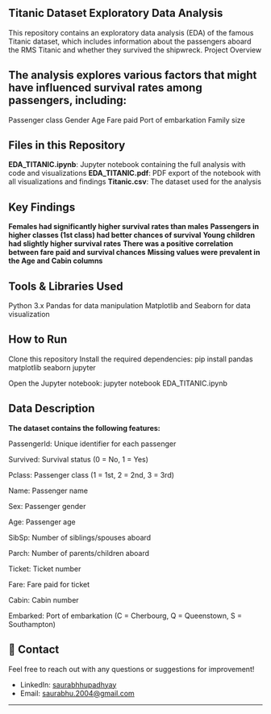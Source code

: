 ## Titanic Dataset Exploratory Data Analysis
This repository contains an exploratory data analysis (EDA) of the famous Titanic dataset, which includes information about the passengers aboard the RMS Titanic and whether they survived the shipwreck.
Project Overview

## The analysis explores various factors that might have influenced survival rates among passengers, including:

Passenger class
Gender
Age
Fare paid
Port of embarkation
Family size

## Files in this Repository

**EDA_TITANIC.ipynb**: Jupyter notebook containing the full analysis with code and visualizations
**EDA_TITANIC.pdf**: PDF export of the notebook with all visualizations and findings
**Titanic.csv**: The dataset used for the analysis

## Key Findings

**Females had significantly higher survival rates than males**
**Passengers in higher classes (1st class) had better chances of survival**
**Young children had slightly higher survival rates**
**There was a positive correlation between fare paid and survival chances**
**Missing values were prevalent in the Age and Cabin columns**

## Tools & Libraries Used

Python 3.x
Pandas for data manipulation
Matplotlib and Seaborn for data visualization

## How to Run

Clone this repository
Install the required dependencies:
pip install pandas matplotlib seaborn jupyter

Open the Jupyter notebook:
jupyter notebook EDA_TITANIC.ipynb


## Data Description
**The dataset contains the following features:**

PassengerId: Unique identifier for each passenger

Survived: Survival status (0 = No, 1 = Yes)

Pclass: Passenger class (1 = 1st, 2 = 2nd, 3 = 3rd)

Name: Passenger name

Sex: Passenger gender

Age: Passenger age

SibSp: Number of siblings/spouses aboard

Parch: Number of parents/children aboard

Ticket: Ticket number

Fare: Fare paid for ticket

Cabin: Cabin number

Embarked: Port of embarkation (C = Cherbourg, Q = Queenstown, S = Southampton)

## 📧 Contact

Feel free to reach out with any questions or suggestions for improvement!

- LinkedIn: [saurabhhupadhyay](https://linkedin.com/in/saurabhhupadhyay)
- Email: saurabhu.2004@gmail.com
---
